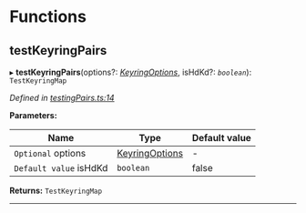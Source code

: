 

# Functions

<a id="testkeyringpairs"></a>

##  testKeyringPairs

▸ **testKeyringPairs**(options?: *[KeyringOptions](_types_.md#keyringoptions)*, isHdKd?: *`boolean`*): `TestKeyringMap`

*Defined in [testingPairs.ts:14](https://github.com/polkadot-js/common/blob/e921161/packages/keyring/src/testingPairs.ts#L14)*

**Parameters:**

| Name | Type | Default value |
| ------ | ------ | ------ |
| `Optional` options | [KeyringOptions](_types_.md#keyringoptions) | - |
| `Default value` isHdKd | `boolean` | false |

**Returns:** `TestKeyringMap`

___

